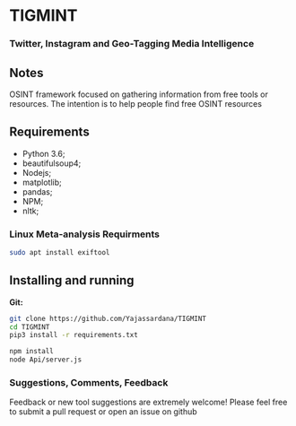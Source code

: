 # TIGMINT
### Twitter, Instagram and Geo-Tagging Media Intelligence
## Notes
OSINT framework focused on gathering information from free tools or resources. The intention is to help people find free OSINT resources


## Requirements
- Python 3.6;
- beautifulsoup4;
- Nodejs;
- matplotlib;
- pandas;
- NPM;
- nltk;

### Linux Meta-analysis Requirments

```bash
sudo apt install exiftool
```

## Installing and running

**Git:**
```bash
git clone https://github.com/Yajassardana/TIGMINT
cd TIGMINT
pip3 install -r requirements.txt

npm install
node Api/server.js
```


### Suggestions, Comments, Feedback
Feedback or new tool suggestions are extremely welcome!  Please feel free to submit a pull request or open an issue on github
